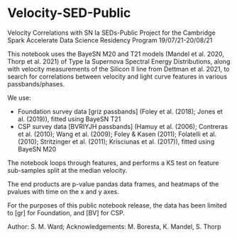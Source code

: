 # Velocity-SED-Public
Velocity Correlations with SN Ia SEDs-Public
Project for the Cambridge Spark Accelerate Data Science Residency Program 19/07/21-20/08/21

This notebook uses the BayeSN M20 and T21 models (Mandel et al. 2020, Thorp et al. 2021) of Type Ia Supernova Spectral Energy Distributions, 
along with velocity measurements of the Silicon II line from Dettman et al. 2021,
to search for correlations between velocity and light curve features in various passbands/phases.

We use:
* Foundation survey data [griz passbands] (Foley et al. (2018); Jones et al. (2019)), 
fitted using BayeSN T21
* CSP survey data [BVRIYJH passbands] (Hamuy et al. (2006); Contreras et al. (2010); Wang et al. (2009); Foley & Kasen (2011); Folatelli et al. (2010);
Stritzinger et al. (2011); Krisciunas et al. (2017)),
fitted using BayeSN M20

The notebook loops through features, and performs a KS test on feature sub-samples split at the median velocity. 

The end products are p-value pandas data frames, and heatmaps of the pvalues with time on the x and y axes.

For the purposes of this public notebook release, the data has been limited to [gr] for Foundation, and [BV] for CSP.

Author: S. M. Ward; Acknowledgements: M. Boresta, K. Mandel, S. Thorp
